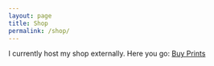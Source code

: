 ```yaml
---
layout: page
title: Shop
permalink: /shop/
---
```


I currently host my shop externally. Here you go: [Buy Prints](https://bildelement.company.site)

